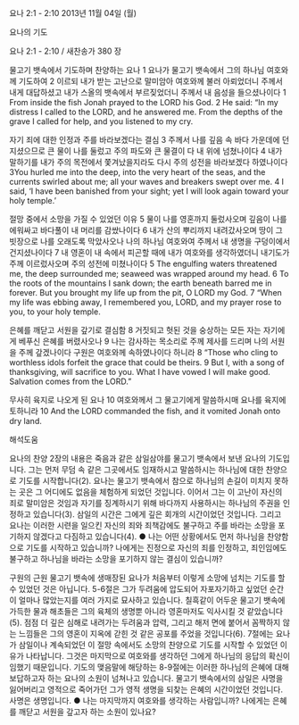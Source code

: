 요나 2:1 - 2:10 
2013년 11월 04일 (월)

요나의 기도



요나 2:1 - 2:10 / 새찬송가 380 장


물고기 뱃속에서 기도하며 찬양하는 요나
1 요나가 물고기 뱃속에서 그의 하나님 여호와께 기도하여 2 이르되 내가 받는 고난으로 말미암아 여호와께 불러 아뢰었더니 주께서 내게 대답하셨고 내가 스올의 뱃속에서 부르짖었더니 주께서 내 음성을 들으셨나이다
1 From inside the fish Jonah prayed to the LORD his God. 2 He said: “In my distress I called to the LORD, and he answered me. From the depths of the grave I called for help, and you listened to my cry.

자기 죄에 대한 인정과 주를 바라보겠다는 결심
3 주께서 나를 깊음 속 바다 가운데에 던지셨으므로 큰 물이 나를 둘렀고 주의 파도와 큰 물결이 다 내 위에 넘쳤나이다 4 내가 말하기를 내가 주의 목전에서 쫓겨났을지라도 다시 주의 성전을 바라보겠다 하였나이다
3You hurled me into the deep, into the very heart of the seas, and the currents swirled about me; all your waves and breakers swept over me. 4 I said, ‘I have been banished from your sight; yet I will look again toward your holy temple.’

절망 중에서 소망을 가질 수 있었던 이유
5 물이 나를 영혼까지 둘렀사오며 깊음이 나를 에워싸고 바다풀이 내 머리를 감쌌나이다 6 내가 산의 뿌리까지 내려갔사오며 땅이 그 빗장으로 나를 오래도록 막았사오나 나의 하나님 여호와여 주께서 내 생명을 구덩이에서 건지셨나이다 7 내 영혼이 내 속에서 피곤할 때에 내가 여호와를 생각하였더니 내기도가 주께 이르렀사오며 주의 성전에 미쳤나이다
5 The engulfing waters threatened me, the deep surrounded me; seaweed was wrapped around my head. 6 To the roots of the mountains I sank down; the earth beneath barred me in forever. But you brought my life up from the pit, O LORD my God. 7 “When my life was ebbing away, I remembered you, LORD, and my prayer rose to you, to your holy temple.

은혜를 깨닫고 서원을 갚기로 결심함
8 거짓되고 헛된 것을 숭상하는 모든 자는 자기에게 베푸신 은혜를 버렸사오나 9 나는 감사하는 목소리로 주께 제사를 드리며 나의 서원을 주께 갚겠나이다 구원은 여호와께 속하였나이다 하니라
8 “Those who cling to worthless idols forfeit the grace that could be theirs. 9 But I, with a song of thanksgiving, will sacrifice to you. What I have vowed I will make good. Salvation comes from the LORD.”

무사히 육지로 나오게 된 요나
10 여호와께서 그 물고기에게 말씀하시매 요나를 육지에 토하니라
10 And the LORD commanded the fish, and it vomited Jonah onto dry land.

해석도움





요나의 찬양 
2장의 내용은 죽음과 같은 삼일삼야를 물고기 뱃속에서 보낸 요나의 기도입니다. 그는 먼저 무덤 속 같은 그곳에서도 임재하시고 말씀하시는 하나님에 대한 찬양으로 기도를 시작합니다(2). 요나는 물고기 뱃속에서 참으로 하나님의 손길이 미치지 못하는 곳은 그 어디에도 없음을 체험하게 되었던 것입니다. 이어서 그는 이 고난이 자신의 죄로 말미암은 것임과 자기를 징계하시기 위해 바다까지 사용하시는 하나님의 주권을 인정하고 있습니다(3). 삼일의 시간은 그에게 깊은 회개의 시간이었던 것입니다. 그리고 요나는 이러한 시련을 일으킨 자신의 죄와 죄책감에도 불구하고 주를 바라는 소망을 포기하지 않겠다고 다짐하고 있습니다(4).
● 나는 어떤 상황에서도 먼저 하나님을 찬양함으로 기도를 시작하고 있습니까? 나에게는 진정으로 자신의 죄를 인정하고, 죄인임에도 불구하고 하나님을 바라는 소망을 포기하지 않는 결심이 있습니까?

구원의 근원 
물고기 뱃속에 생매장된 요나가 처음부터 이렇게 소망에 넘치는 기도를 할 수 있었던 것은 아닙니다. 5-6절은 그가 두려움에 압도되어 자포자기하고 싶었던 순간이 얼마나 많았는지를 여러 가지로 묘사하고 있습니다. 칠흑같이 어두운 물고기 뱃속에 가득한 물과 해초들은 그의 육체의 생명뿐 아니라 영혼마저도 익사시킬 것 같았습니다(5). 점점 더 깊은 심해로 내려가는 두려움과 압력, 그리고 해저 면에 붙어서 꼼짝하지 않는 느낌들은 그의 영혼이 지옥에 갇힌 것 같은 공포를 주었을 것입니다(6). 7절에는 요나가 삼일이나 계속되었던 이 절망 속에서도 소망의 찬양으로 기도를 시작할 수 있었던 이유가 나타납니다. 그것은 마지막으로 여호와를 생각하던 그에게 하나님의 응답의 확신이 임했기 때문입니다. 기도의 맺음말에 해당하는 8-9절에는 이러한 하나님의 은혜에 대해 보답하고자 하는 요나의 소원이 넘쳐나고 있습니다. 물고기 뱃속에서의 삼일은 사명을 잃어버리고 영적으로 죽어가던 그가 영적 생명을 되찾는 은혜의 시간이었던 것입니다. 사명은 생명입니다.
● 나는 마지막까지 여호와를 생각하는 사람입니까? 나에게는 은혜를 깨닫고 서원을 갚고자 하는 소원이 있나요?
